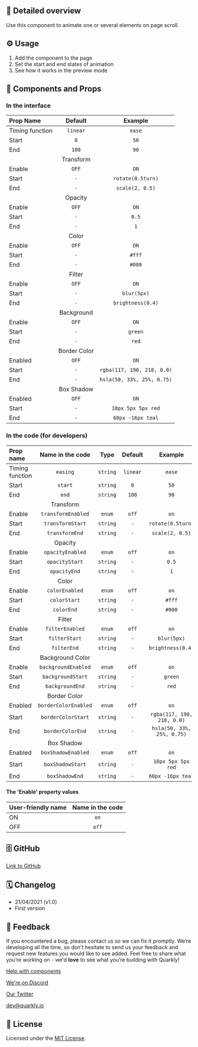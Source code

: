 ## 📖 Detailed overview

Use this component to animate one or several elements on page scroll.

## ⚙️ Usage

1.  Add the component to the page
2.  Set the start and end states of animation
3.  See how it works in the preview mode

## 🧩 Components and Props

### In the interface

| Prop Name       |   Default    |          Example           |
| :-------------- | :----------: | :------------------------: |
| Timing function |   `linear`   |           `ease`           |
| Start           |     `0`      |            `50`            |
| End             |    `100`     |            `90`            |
|                 |  Transform   |                            |
| Enable          |    `OFF`     |            `ON`            |
| Start           |     `-`      |     `rotate(0.5turn)`      |
| End             |     `-`      |      `scale(2, 0.5)`       |
|                 |   Opacity    |                            |
| Enable          |    `OFF`     |            `ON`            |
| Start           |     `-`      |           `0.5`            |
| End             |     `-`      |            `1`             |
|                 |    Color     |                            |
| Enable          |    `OFF`     |            `ON`            |
| Start           |     `-`      |           `#fff`           |
| End             |     `-`      |           `#000`           |
|                 |    Filter    |                            |
| Enable          |    `OFF`     |            `ON`            |
| Start           |     `-`      |        `blur(5px)`         |
| End             |     `-`      |     `brightness(0.4)`      |
|                 |  Background  |                            |
| Enable          |    `OFF`     |            `ON`            |
| Start           |     `-`      |          `green`           |
| End             |     `-`      |           `red`            |
|                 | Border Color |                            |
| Enabled         |    `OFF`     |            `ON`            |
| Start           |     `-`      | `rgba(117, 190, 218, 0.0)` |
| End             |     `-`      | `hsla(50, 33%, 25%, 0.75)` |
|                 |  Box Shadow  |                            |
| Enabled         |    `OFF`     |            `ON`            |
| Start           |     `-`      |     `10px 5px 5px red`     |
| End             |     `-`      |     `60px -16px teal`      |

### In the code (for developers)

| Prop name       |   Name in the code   |   Type   | Default  |          Example           |
| :-------------- | :------------------: | :------: | :------: | :------------------------: |
| Timing function |       `easing`       | `string` | `linear` |           `ease`           |
| Start           |       `start`        | `string` |   `0`    |            `50`            |
| End             |        `end`         | `string` |  `100`   |            `90`            |
|                 |      Transform       |          |          |                            |
| Enable          |  `transformEnabled`  |  `enum`  |  `off`   |            `on`            |
| Start           |   `transformStart`   | `string` |   `-`    |     `rotate(0.5turn)`      |
| End             |    `transformEnd`    | `string` |   `-`    |      `scale(2, 0.5)`       |
|                 |       Opacity        |          |          |                            |
| Enable          |   `opacityEnabled`   |  `enum`  |  `off`   |            `on`            |
| Start           |    `opacityStart`    | `string` |   `-`    |           `0.5`            |
| End             |     `opacityEnd`     | `string` |   `-`    |            `1`             |
|                 |        Color         |          |          |                            |
| Enable          |    `colorEnabled`    |  `enum`  |  `off`   |            `on`            |
| Start           |     `colorStart`     | `string` |   `-`    |           `#fff`           |
| End             |      `colorEnd`      | `string` |   `-`    |           `#000`           |
|                 |        Filter        |          |          |                            |
| Enable          |   `filterEnabled`    |  `enum`  |  `off`   |            `on`            |
| Start           |    `filterStart`     | `string` |   `-`    |        `blur(5px)`         |
| End             |     `filterEnd`      | `string` |   `-`    |     `brightness(0.4)`      |
|                 |   Background Color   |          |          |                            |
| Enable          | `backgroundEnabled`  |  `enum`  |  `off`   |            `on`            |
| Start           |  `backgroundStart`   | `string` |   `-`    |          `green`           |
| End             |   `backgroundEnd`    | `string` |   `-`    |           `red`            |
|                 |     Border Color     |          |          |                            |
| Enabled         | `borderColorEnabled` |  `enum`  |  `off`   |            `on`            |
| Start           |  `borderColorStart`  | `string` |   `-`    | `rgba(117, 190, 218, 0.0)` |
| End             |   `borderColorEnd`   | `string` |   `-`    | `hsla(50, 33%, 25%, 0.75)` |
|                 |      Box Shadow      |          |          |                            |
| Enabled         |  `boxShadowEnabled`  |  `enum`  |  `off`   |            `on`            |
| Start           |   `boxShadowStart`   | `string` |   `-`    |     `10px 5px 5px red`     |
| End             |    `boxShadowEnd`    | `string` |   `-`    |     `60px -16px teal`      |

#### The 'Enable' property values

| User-friendly name | Name in the code |
| :----------------- | :--------------: |
| ON                 |       `on`       |
| OFF                |      `off`       |

## 🗄 GitHub

[Link to GitHub](https://github.com/quarkly/community-kit/tree/master/src/ScrollAnimation)

## 🗓 Changelog

-   21/04/2021 (v1.0)
-   First version

## 📮 Feedback

If you encountered a bug, please contact us so we can fix it promptly. We’re developing all the time, so don’t hesitate to send us your feedback and request new features you would like to see added. Feel free to share what you’re working on - we'd **love** to see what you’re building with Quarkly!

[Help with components](https://community.quarkly.io/c/requests/11)

[We're on Discord](https://discord.gg/SuF9vCMJGW)

[Our Twitter](https://twitter.com/quarklyapp)

[dev@quarkly.io](mailto:dev@quarkly.io)

## 📝 License

Licensed under the [MIT License](https://raw.githubusercontent.com/quarkly/community-kit/master/LICENSE).
